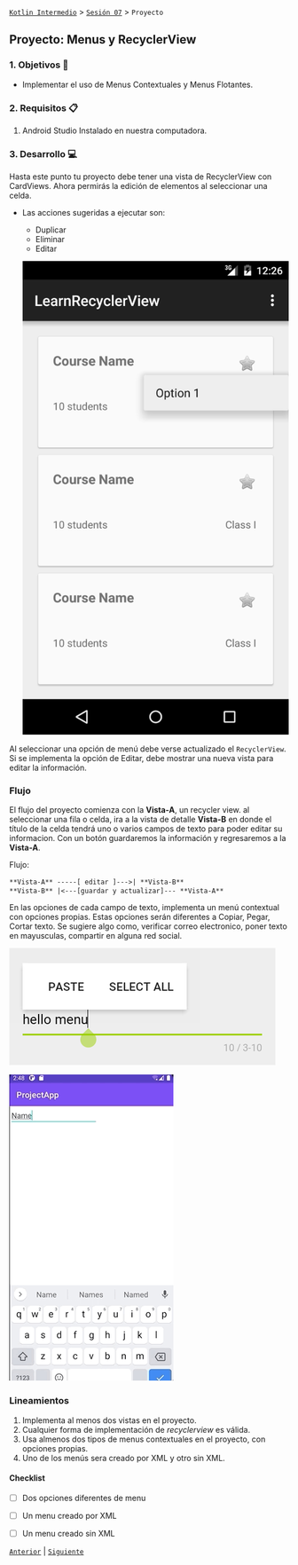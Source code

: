 [`Kotlin Intermedio`](../../Readme.md) > [`Sesión 07`](../Readme.md) > `Proyecto`

## Proyecto: Menus y RecyclerView

> <div style="text-align: justify;">

### 1. Objetivos :dart:

- Implementar el uso de Menus Contextuales y Menus Flotantes.

### 2. Requisitos :clipboard:

1. Android Studio Instalado en nuestra computadora.


### 3. Desarrollo :computer:

Hasta este punto tu proyecto debe tener una vista de RecyclerView con CardViews. Ahora permirás la edición de elementos al seleccionar una celda.

- Las acciones sugeridas a ejecutar son:

	- Duplicar
	- Eliminar
	- Editar

	![](./images/1.png)

Al seleccionar una opción de menú debe verse actualizado el `RecyclerView`.
Si se implementa la opción de Editar, debe mostrar una nueva vista para editar la información.

### Flujo

El flujo del proyecto comienza con la **Vista-A**, un recycler view. al seleccionar una fila o celda, ira a la vista de detalle **Vista-B** en donde el título de la celda tendrá uno o varios campos de texto para poder editar su informacion. Con un botón guardaremos la información y regresaremos a la **Vista-A**.

Flujo:

```
**Vista-A** -----[ editar ]--->| **Vista-B**
**Vista-B** |<---[guardar y actualizar]--- **Vista-A**
```

En las opciones de cada campo de texto, implementa un menú contextual con opciones propias. Estas opciones serán diferentes a Copiar, Pegar, Cortar texto. Se sugiere algo como, verificar correo electronico, poner texto en mayusculas, compartir en alguna red social.

![](./images/2.png)


![](./images/3.gif)


### Lineamientos

1. Implementa al menos dos vistas en el proyecto.
2. Cualquier forma de implementación de _recyclerview_ es válida.
3. Usa almenos dos tipos de menus contextuales en el proyecto, con opciones propias.
4. Uno de los menús sera creado por XML y otro sin XML.


#### Checklist

- [ ] Dos opciones diferentes de menu
- [ ] Un menu creado por XML
- [ ] Un menu creado sin XML


[`Anterior`](../Reto-03/Readme.md) | [`Siguiente`](../../Sesion-08/Readme.md)

</div>

